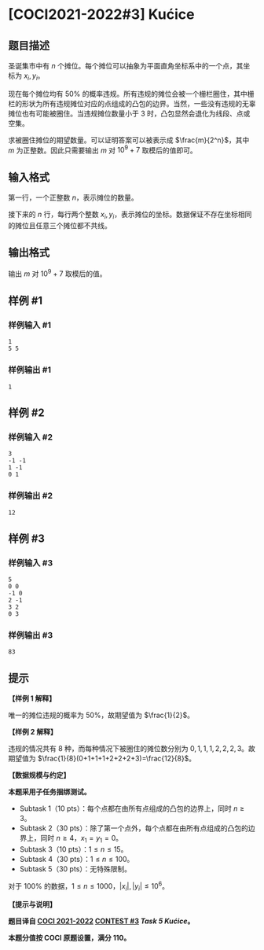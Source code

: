 # [COCI2021-2022#3] Kućice

## 题目描述

圣诞集市中有 $n$ 个摊位。每个摊位可以抽象为平面直角坐标系中的一个点，其坐标为 $x_i,y_i$。

现在每个摊位均有 $50\%$ 的概率违规。所有违规的摊位会被一个栅栏圈住，其中栅栏的形状为所有违规摊位对应的点组成的凸包的边界。当然，一些没有违规的无辜摊位也有可能被圈住。当违规摊位数量小于 $3$ 时，凸包显然会退化为线段、点或空集。

求被圈住摊位的期望数量。可以证明答案可以被表示成 $\frac{m}{2^n}$，其中 $m$ 为正整数。因此只需要输出 $m$ 对 $10^9+7$ 取模后的值即可。

## 输入格式

第一行，一个正整数 $n$，表示摊位的数量。

接下来的 $n$ 行，每行两个整数 $x_i,y_i$，表示摊位的坐标。数据保证不存在坐标相同的摊位且任意三个摊位都不共线。

## 输出格式

输出 $m$ 对 $10^9+7$ 取模后的值。

## 样例 #1

### 样例输入 #1
```
1
5 5
```

### 样例输出 #1

```
1
```

## 样例 #2

### 样例输入 #2
```
3
-1 -1
1 -1
0 1
```

### 样例输出 #2

```
12
```

## 样例 #3

### 样例输入 #3
```
5
0 0
-1 0
2 -1
3 2
0 3
```

### 样例输出 #3

```
83
```

## 提示

**【样例 1 解释】**

唯一的摊位违规的概率为 $50\%$，故期望值为 $\frac{1}{2}$。

**【样例 2 解释】**

违规的情况共有 $8$ 种，而每种情况下被圈住的摊位数分别为 $0,1,1,1,2,2,2,3$。故期望值为 $\frac{1}{8}(0+1+1+1+2+2+2+3)=\frac{12}{8}$。

**【数据规模与约定】**

**本题采用子任务捆绑测试。**

- Subtask 1（10 pts）：每个点都在由所有点组成的凸包的边界上，同时 $n \ge 3$。
- Subtask 2（30 pts）：除了第一个点外，每个点都在由所有点组成的凸包的边界上，同时 $n \ge 4$，$x_1=y_1=0$。
- Subtask 3（10 pts）：$1 \le n \le 15$。
- Subtask 4（30 pts）：$1 \le n \le 100$。
- Subtask 5（30 pts）：无特殊限制。

对于 $100\%$ 的数据，$1 \le n \le 1000$，$|x_i|,|y_i| \le 10^6$。

**【提示与说明】**

**题目译自 [COCI 2021-2022](https://hsin.hr/coci/) [CONTEST #3](https://hsin.hr/coci/contest3_tasks.pdf) _Task 5 Kućice_。**

**本题分值按 COCI 原题设置，满分 $110$。**
